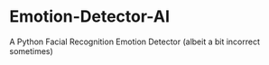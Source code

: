 # Emotion-Detector-AI
A Python Facial Recognition Emotion Detector (albeit a bit incorrect sometimes)
